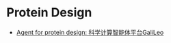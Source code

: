 # Protein Design


- [Agent for protein design: 科学计算智能体平台GaliLeo](https://mp.weixin.qq.com/s/nqohDOye34Q46_jlpTpF3g)

